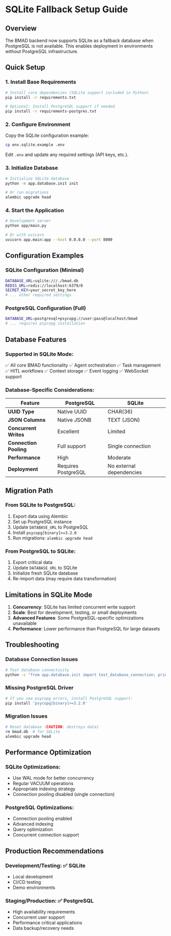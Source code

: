 # SQLite Fallback Setup Guide

## Overview

The BMAD backend now supports SQLite as a fallback database when PostgreSQL is not available. This enables deployment in environments without PostgreSQL infrastructure.

## Quick Setup

### 1. Install Base Requirements

```bash
# Install core dependencies (SQLite support included in Python)
pip install -r requirements.txt

# Optional: Install PostgreSQL support if needed
pip install -r requirements-postgres.txt
```

### 2. Configure Environment

Copy the SQLite configuration example:

```bash
cp env.sqlite.example .env
```

Edit `.env` and update any required settings (API keys, etc.).

### 3. Initialize Database

```bash
# Initialize SQLite database
python -m app.database.init init

# Or run migrations
alembic upgrade head
```

### 4. Start the Application

```bash
# Development server
python app/main.py

# Or with uvicorn
uvicorn app.main:app --host 0.0.0.0 --port 8000
```

## Configuration Examples

### SQLite Configuration (Minimal)
```bash
DATABASE_URL=sqlite:///./bmad.db
REDIS_URL=redis://localhost:6379/0
SECRET_KEY=your_secret_key_here
# ... other required settings
```

### PostgreSQL Configuration (Full)
```bash
DATABASE_URL=postgresql+psycopg://user:pass@localhost/bmad
# ... requires psycopg installation
```

## Database Features

### Supported in SQLite Mode:
✅ All core BMAD functionality
✅ Agent orchestration
✅ Task management
✅ HITL workflows
✅ Context storage
✅ Event logging
✅ WebSocket support

### Database-Specific Considerations:

| Feature | PostgreSQL | SQLite |
|---------|------------|--------|
| **UUID Type** | Native UUID | CHAR(36) |
| **JSON Columns** | Native JSONB | TEXT (JSON) |
| **Concurrent Writes** | Excellent | Limited |
| **Connection Pooling** | Full support | Single connection |
| **Performance** | High | Moderate |
| **Deployment** | Requires PostgreSQL | No external dependencies |

## Migration Path

### From SQLite to PostgreSQL:
1. Export data using Alembic
2. Set up PostgreSQL instance
3. Update `DATABASE_URL` to PostgreSQL
4. Install `psycopg[binary]>=3.2.0`
5. Run migrations: `alembic upgrade head`

### From PostgreSQL to SQLite:
1. Export critical data
2. Update `DATABASE_URL` to SQLite
3. Initialize fresh SQLite database
4. Re-import data (may require data transformation)

## Limitations in SQLite Mode

1. **Concurrency**: SQLite has limited concurrent write support
2. **Scale**: Best for development, testing, or small deployments
3. **Advanced Features**: Some PostgreSQL-specific optimizations unavailable
4. **Performance**: Lower performance than PostgreSQL for large datasets

## Troubleshooting

### Database Connection Issues
```bash
# Test database connectivity
python -c "from app.database.init import test_database_connection; print(test_database_connection())"
```

### Missing PostgreSQL Driver
```bash
# If you see psycopg errors, install PostgreSQL support:
pip install 'psycopg[binary]>=3.2.0'
```

### Migration Issues
```bash
# Reset database (CAUTION: destroys data)
rm bmad.db  # for SQLite
alembic upgrade head
```

## Performance Optimization

### SQLite Optimizations:
- Use WAL mode for better concurrency
- Regular VACUUM operations
- Appropriate indexing strategy
- Connection pooling disabled (single connection)

### PostgreSQL Optimizations:
- Connection pooling enabled
- Advanced indexing
- Query optimization
- Concurrent connection support

## Production Recommendations

### Development/Testing: ✅ SQLite
- Local development
- CI/CD testing
- Demo environments

### Staging/Production: ✅ PostgreSQL
- High availability requirements
- Concurrent user support
- Performance critical applications
- Data backup/recovery needs